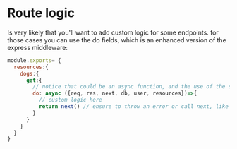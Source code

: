 # Route logic

Is very likely that you'll want to add custom logic for some endpoints. for those cases you can use the do fields, which is an enhanced version of the express middleware:

```javascript
module.exports= {
  resources:{
    dogs:{
      get:{
        // notice that could be an async function, and the use of the spread operator
        do: async ({req, res, next, db, user, resources})=>{
          // custom logic here
          return next() // ensure to throw an error or call next, like a normal express middleware
        }
      }
    }
  }
}
```

